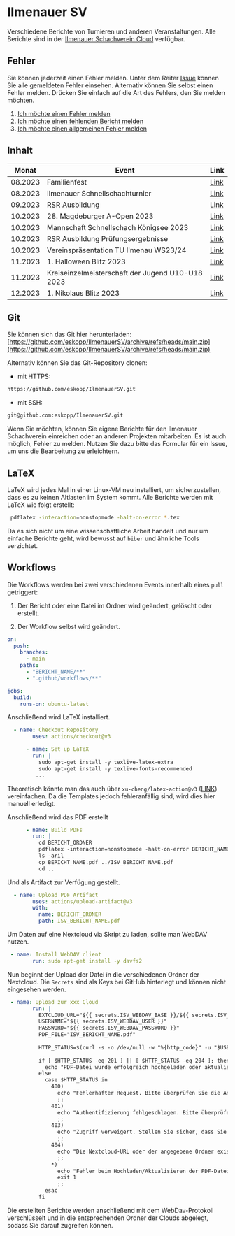 # Ilmenauer SV
Verschiedene Berichte von Turnieren und anderen Veranstaltungen. Alle Berichte sind in der [Ilmenauer Schachverein Cloud](https://cloud.ilmenauer-schachverein.de) verfügbar.  

## Fehler 
Sie können jederzeit einen Fehler melden. Unter dem Reiter [Issue](https://github.com/eskopp/IlmenauerSV/issues) können Sie alle gemeldeten Fehler einsehen. Alternativ können Sie selbst einen Fehler melden. Drücken Sie einfach auf die Art des Fehlers, den Sie melden möchten.
1. [Ich möchte einen Fehler melden](https://github.com/eskopp/IlmenauerSV/issues/new?assignees=&labels=bug&projects=&template=fehler_melden.md&title=%5BFEHLER%5D+)
2. [Ich möchte einen fehlenden Bericht melden](https://github.com/eskopp/IlmenauerSV/issues/new?assignees=&labels=fehlt&projects=&template=new_bericht.md&title=%5BFEHLT%5D+)
3. [Ich möchte einen allgemeinen Fehler melden](https://github.com/eskopp/IlmenauerSV/issues/new) 


## Inhalt
| Monat   | Event                                  | Link |
|---------|----------------------------------------|------|
| 08.2023 | Familienfest                           |  [Link](2023_08_Familienfest)    |
| 08.2023 | Ilmenauer Schnellschachturnier         |  [Link](2023_08_Ilmenauer_Schnellschachturnier)    |
| 09.2023 | RSR Ausbildung                         |  [Link](2023_09_RSR_Ausbildung)    |
| 10.2023 | 28. Magdeburger A-Open 2023            |  [Link](2023_10_Magdeburg_Open_28)    |
| 10.2023 | Mannschaft Schnellschach Königsee 2023 |  [Link](2023_10_Mannschaftsschnellschachpokal-Schach-Königssee)    |
| 10.2023 | RSR Ausbildung Prüfungsergebnisse      |  [Link](2023_10_RSR_Ausbildung_Nachtrag)    |
| 10.2023 | Vereinspräsentation TU Ilmenau WS23/24 |  [Link](2023_10_Vereinspräsentation_TUIlmenau_WS2324)    |
| 11.2023 | 1. Halloween Blitz 2023                |  [Link](2023_11_Halloween_Blitz)    |
| 11.2023 | Kreiseinzelmeisterschaft der Jugend U10-U18 2023             |  [Link](2023_11_KJEM_IK)    |
| 12.2023 | 1. Nikolaus Blitz 2023                 |  [Link](2023_12_Nikolaus_Blitz)    |


## Git 
Sie können sich das Git hier herunterladen: [https://github.com/eskopp/IlmenauerSV/archive/refs/heads/main.zip](https://github.com/eskopp/IlmenauerSV/archive/refs/heads/main.zip)

Alternativ können Sie das Git-Repository clonen:

- mit HTTPS: 
```bash
https://github.com/eskopp/IlmenauerSV.git
```

- mit SSH:

```bash
git@github.com:eskopp/IlmenauerSV.git
```


Wenn Sie möchten, können Sie eigene Berichte für den Ilmenauer Schachverein einreichen oder an anderen Projekten mitarbeiten. Es ist auch möglich, Fehler zu melden. Nutzen Sie dazu bitte das Formular für ein Issue, um uns die Bearbeitung zu erleichtern.

## LaTeX
LaTeX wird jedes Mal in einer Linux-VM neu installiert, um sicherzustellen, dass es zu keinen Altlasten im System kommt. Alle Berichte werden mit LaTeX wie folgt erstellt:

```bash
 pdflatex -interaction=nonstopmode -halt-on-error *.tex
```
Da es sich nicht um eine wissenschaftliche Arbeit handelt und nur um einfache Berichte geht, wird bewusst auf ``biber`` und ähnliche Tools verzichtet.


## Workflows
Die Workflows werden bei zwei verschiedenen Events innerhalb eines ``pull`` getriggert:

1. Der Bericht oder eine Datei im Ordner wird geändert, gelöscht oder erstellt.

2. Der Workflow selbst wird geändert.

```yml
on:
  push:
    branches:
      - main
    paths:
      - "BERICHT_NAME/**"
      - ".github/workflows/**"

jobs:
  build:
    runs-on: ubuntu-latest
```
Anschließend wird LaTeX installiert.

```yml
  - name: Checkout Repository
        uses: actions/checkout@v3

      - name: Set up LaTeX
        run: |
          sudo apt-get install -y texlive-latex-extra
          sudo apt-get install -y texlive-fonts-recommended
         ...
```

Theoretisch könnte man das auch über ``xu-cheng/latex-action@v3`` ([LINK](https://github.com/marketplace/actions/github-action-for-latex)) vereinfachen. Da die Templates jedoch fehleranfällig sind, wird dies hier manuell erledigt.


Anschließend wird das PDF erstellt
```yml
      - name: Build PDFs
        run: |
          cd BERICHT_ORDNER
          pdflatex -interaction=nonstopmode -halt-on-error BERICHT_NAME.tex
          ls -aril
          cp BERICHT_NAME.pdf ../ISV_BERICHT_NAME.pdf
          cd ..
```

 Und als Artifact zur Verfügung gestellt.
```yml
  - name: Upload PDF Artifact
        uses: actions/upload-artifact@v3
        with:
          name: BERICHT_ORDNER
          path: ISV_BERICHT_NAME.pdf
```

Um Daten auf eine Nextcloud via Skript zu laden, sollte man WebDAV nutzen.

```yml
 - name: Install WebDAV client
        run: sudo apt-get install -y davfs2
```

Nun beginnt der Upload der Datei in die verschiedenen Ordner der Nextcloud. Die ``Secrets`` sind als Keys bei GitHub hinterlegt und können nicht eingesehen werden.
```yml
 - name: Upload zur xxx Cloud
        run: |
          EXTCLOUD_URL="${{ secrets.ISV_WEBDAV_BASE }}/${{ secrets.ISV_WEBDAV_PATH }}/"
          USERNAME="${{ secrets.ISV_WEBDAV_USER }}"
          PASSWORD="${{ secrets.ISV_WEBDAV_PASSWORD }}"
          PDF_FILE="ISV_BERICHT_NAME.pdf"
          
          HTTP_STATUS=$(curl -s -o /dev/null -w "%{http_code}" -u "$USERNAME:$PASSWORD" -T "$PDF_FILE" "$EXTCLOUD_URL")
      
          if [ $HTTP_STATUS -eq 201 ] || [ $HTTP_STATUS -eq 204 ]; then
            echo "PDF-Datei wurde erfolgreich hochgeladen oder aktualisiert."
          else
            case $HTTP_STATUS in
              400)
                echo "Fehlerhafter Request. Bitte überprüfen Sie die Anfrageparameter."
                ;;
              401)
                echo "Authentifizierung fehlgeschlagen. Bitte überprüfen Sie die Zugangsdaten."
                ;;
              403)
                echo "Zugriff verweigert. Stellen Sie sicher, dass Sie die erforderlichen Berechtigungen haben."
                ;;
              404)
                echo "Die Nextcloud-URL oder der angegebene Ordner existiert nicht."
                ;;
              *)
                echo "Fehler beim Hochladen/Aktualisieren der PDF-Datei. Serverantwort-Statuscode: $HTTP_STATUS"
                exit 1  
                ;;
            esac
          fi

```

Die erstellten Berichte werden anschließend mit dem WebDav-Protokoll verschlüsselt und in die entsprechenden Ordner der Clouds abgelegt, sodass Sie darauf zugreifen können.